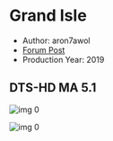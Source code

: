 # Grand Isle

* Author: aron7awol
* [Forum Post](https://www.avsforum.com/threads/bass-eq-for-filtered-movies.2995212/post-59393980)
* Production Year: 2019

## DTS-HD MA 5.1

![img 0](https://i.imgur.com/Fc98HyJ.jpg)

![img 0](https://i.imgur.com/JvBDT3Z.png)

